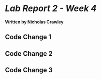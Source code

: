 # *Lab Report 2 - Week 4*
**Written by Nicholas Crawley**

## Code Change 1
## Code Change 2
## Code Change 3
